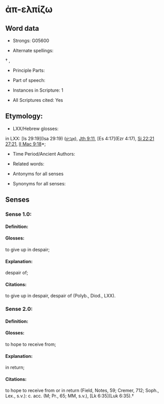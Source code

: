 # ἀπ-ελπίζω

<!-- Status: S2=NeedsEdits -->
<!-- Lexica used for edits:   -->

## Word data

* Strongs: G05600

* Alternate spellings:

† ,

* Principle Parts: 


* Part of speech: 


* Instances in Scripture: 1

* All Scriptures cited: Yes

## Etymology: 


* LXX/Hebrew glosses: 

in LXX: [Is 29:19](Isa 29:19) ([אֶבְיוֹן](//en-uhl/H0034)), [Jth 9:11](Jdt.9.11), [Es 4:17](Ezr 4:17), [Si 22:21](Sir.22.21) [27:21](Sir.27.21), [II Mac 9:18](2Macc.9.18)*;

* Time Period/Ancient Authors: 


* Related words: 

* Antonyms for all senses

* Synonyms for all senses: 


## Senses 


### Sense  1.0: 

#### Definition: 

#### Glosses: 

to give up in despair; 

#### Explanation: 

despair of; 

#### Citations: 

to give up in despair, despair of (Polyb., Diod., LXX).

### Sense  2.0: 

#### Definition: 

#### Glosses: 

to hope to receive from; 

#### Explanation: 

in return; 

#### Citations: 

to hope to receive from or in return (Field, Notes, 59; Cremer, 712; Soph., Lex., s.v.): c. acc. (M; Pr., 65; MM, s.v.), [Lk 6:35](Luk 6:35).†
